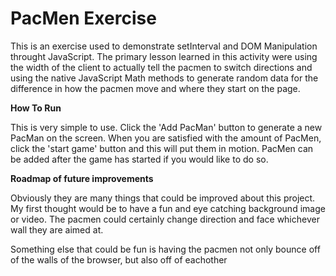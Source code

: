<h1>PacMen Exercise</h1>

This is an exercise used to demonstrate setInterval and DOM Manipulation throught JavaScript. The primary lesson learned in this activity were using the width of the
client to actually tell the pacmen to switch directions and using the native JavaScript Math methods to generate random data for the difference in how the pacmen move
and where they start on the page.

**How To Run**

This is very simple to use. Click the 'Add PacMan' button to generate a new PacMan on the screen. When you are satisfied with the amount of PacMen, click the 'start game'
button and this will put them in motion. PacMen can be added after the game has started if you would like to do so.

**Roadmap of future improvements**

Obviously they are many things that could be improved about this project. My first thought would be to have a fun and eye catching background image or video.
The pacmen could certainly change direction and face whichever wall they are aimed at.

Something else that could be fun is having the pacmen not only bounce off of the walls of the browser, but also off of eachother
